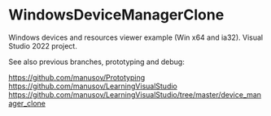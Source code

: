 # WindowsDeviceManagerClone

Windows devices and resources viewer example (Win x64 and ia32).
Visual Studio 2022 project.

See also previous branches, prototyping and debug:

https://github.com/manusov/Prototyping
https://github.com/manusov/LearningVisualStudio
https://github.com/manusov/LearningVisualStudio/tree/master/device_manager_clone

